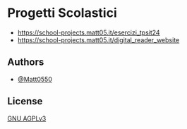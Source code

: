# Progetti Scolastici
- https://school-projects.matt05.it/esercizi_tpsit24
- https://school-projects.matt05.it/digital_reader_website
## Authors

- [@Matt0550](https://www.github.com/Matt0550)

  
## License

[GNU AGPLv3](https://choosealicense.com/licenses/agpl-3.0/)

  
